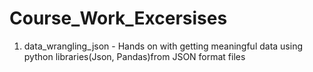# Course_Work_Excersises

1.  data_wrangling_json - Hands on with getting meaningful data using python libraries(Json, Pandas)from JSON format files

